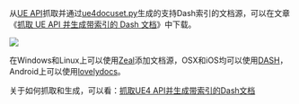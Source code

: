 从[UE API](http://api.unrealengine.com/INT/API/index.html)抓取并通过[ue4docuset.py](https://imzlp.com/posts/11515/)生成的支持Dash索引的文档源，可以在文章《[抓取 UE API 并生成带索引的 Dash 文档](https://imzlp.com/posts/11515/)》中下载。

![](https://img.imzlp.com/imgs/zlp/blog/posts/11515/ue-doc-for-dash.webp)

在Windows和Linux上可以使用[Zeal](https://zealdocs.org/)添加文档源，OSX和iOS均可以使用[DASH](https://kapeli.com/dash)，Android上可以使用[lovelydocs](https://play.google.com/store/apps/details?id=com.lovelyhq.android.lovelydocs)。

关于如何抓取和生成，可以看：[抓取UE4 API并生成带索引的Dash文档](https://imzlp.com/posts/11515/)
